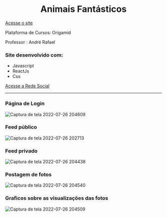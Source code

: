 <h1 align="center">Animais Fantásticos</h1>

[Acesse o site](https://lucasleitedosreis.github.io/animais-fantastiscos/ "Animais fantásticos")

Plataforma de Cursos: Origamid

Professor : André Rafael

<h3>Site desenvolvido com:</h3>

 <ul>
   <li>Javascript</li>
   <li>ReactJs</li>
   <li>Css</li>
 </ul>

[Acesse a Rede Social](https://projeto-dogs-bvttws95a-lucasleitedosreis.vercel.app/ "Rede Social para Cachorros")

<hr>
<h3>Página de Login</h3>

![Captura de tela 2022-07-26 204609](https://user-images.githubusercontent.com/86244795/181140521-40388b9c-afe0-4e61-a052-a2fe597f4ffe.png)

<h3>Feed público</h3>

![Captura de tela 2022-07-26 202713](https://user-images.githubusercontent.com/86244795/181141720-073ae45b-66c0-4ee8-a5ac-bf9b4b6a189a.png)

<h3>Feed privado</h3>

![Captura de tela 2022-07-26 204438](https://user-images.githubusercontent.com/86244795/181141919-eb6e1f1b-c840-4b16-80a7-1ab9ee672f8a.png)

<h3>Postagem de fotos</h3>

![Captura de tela 2022-07-26 204540](https://user-images.githubusercontent.com/86244795/181142102-1e2d4663-8d84-451d-b2a6-098d704ca3d5.png)

<h3>Graficos sobre as visualizações das fotos</h3>

![Captura de tela 2022-07-26 204509](https://user-images.githubusercontent.com/86244795/181142271-6b7bf94f-f7b4-4471-8168-a4dda1671c0c.png)
